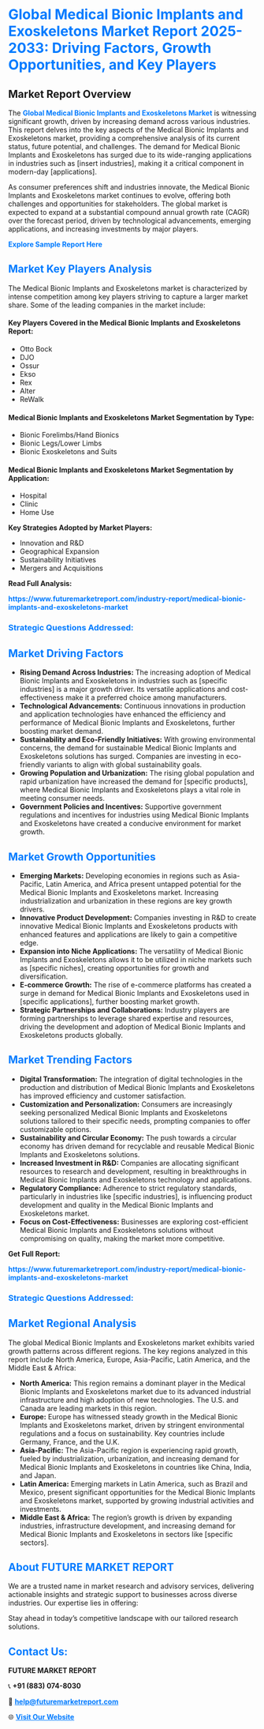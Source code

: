 <h1 style="color: #007BFF;">Global Medical Bionic Implants and Exoskeletons Market Report 2025-2033: Driving Factors, Growth Opportunities, and Key Players</h1>

<section id="overview">
<h2>Market Report Overview</h2>
<p>The <a href="https://www.futuremarketreport.com/industry-report/medical-bionic-implants-and-exoskeletons-market" style="color: #007BFF; text-decoration: none;"><strong>Global Medical Bionic Implants and Exoskeletons Market</strong></a> is witnessing significant growth, driven by increasing demand across various industries. This report delves into the key aspects of the Medical Bionic Implants and Exoskeletons market, providing a comprehensive analysis of its current status, future potential, and challenges. The demand for Medical Bionic Implants and Exoskeletons has surged due to its wide-ranging applications in industries such as [insert industries], making it a critical component in modern-day [applications].</p>
<p>As consumer preferences shift and industries innovate, the Medical Bionic Implants and Exoskeletons market continues to evolve, offering both challenges and opportunities for stakeholders. The global market is expected to expand at a substantial compound annual growth rate (CAGR) over the forecast period, driven by technological advancements, emerging applications, and increasing investments by major players.</p>
</section>

<section id="overview">
<p><a href="https://www.futuremarketreport.com/request-sample/reportId=54463" style="color: #007BFF; text-decoration: none;"><strong>Explore Sample Report Here</strong></a></p>
</section>

<section id="key-players">
<h2 style="color: #007BFF;">Market Key Players Analysis</h2>
<p>The Medical Bionic Implants and Exoskeletons market is characterized by intense competition among key players striving to capture a larger market share. Some of the leading companies in the market include:</p>
<h4>Key Players Covered in the Medical Bionic Implants and Exoskeletons Report:</h4>
<ul><li>Otto Bock</li><li>DJO</li><li>Ossur</li><li>Ekso</li><li>Rex</li><li>Alter</li><li>ReWalk</li></ul>
<h4>Medical Bionic Implants and Exoskeletons Market Segmentation by Type:</h4>
<ul><li>Bionic Forelimbs/Hand Bionics</li><li>Bionic Legs/Lower Limbs</li><li>Bionic Exoskeletons and Suits</li></ul>

<h4>Medical Bionic Implants and Exoskeletons Market Segmentation by Application:</h4>
<ul><li>Hospital</li><li>Clinic</li><li>Home Use</li></ul>
<p><strong>Key Strategies Adopted by Market Players:</strong></p>
<ul>
<li>Innovation and R&D</li>
<li>Geographical Expansion</li>
<li>Sustainability Initiatives</li>
<li>Mergers and Acquisitions</li>
</ul>
</section>

<section>
<p><strong>Read Full Analysis: </strong></p><a href="https://www.futuremarketreport.com/industry-report/medical-bionic-implants-and-exoskeletons-market" style="color: #007BFF; text-decoration: none;"><strong>https://www.futuremarketreport.com/industry-report/medical-bionic-implants-and-exoskeletons-market</strong></a>
<h3 style="color: #007BFF;">Strategic Questions Addressed:</h3>
</section>

<section id="driving-factors">
<h2 style="color: #007BFF;">Market Driving Factors</h2>
<ul>
<li><strong>Rising Demand Across Industries:</strong> The increasing adoption of Medical Bionic Implants and Exoskeletons in industries such as [specific industries] is a major growth driver. Its versatile applications and cost-effectiveness make it a preferred choice among manufacturers.</li>
<li><strong>Technological Advancements:</strong> Continuous innovations in production and application technologies have enhanced the efficiency and performance of Medical Bionic Implants and Exoskeletons, further boosting market demand.</li>
<li><strong>Sustainability and Eco-Friendly Initiatives:</strong> With growing environmental concerns, the demand for sustainable Medical Bionic Implants and Exoskeletons solutions has surged. Companies are investing in eco-friendly variants to align with global sustainability goals.</li>
<li><strong>Growing Population and Urbanization:</strong> The rising global population and rapid urbanization have increased the demand for [specific products], where Medical Bionic Implants and Exoskeletons plays a vital role in meeting consumer needs.</li>
<li><strong>Government Policies and Incentives:</strong> Supportive government regulations and incentives for industries using Medical Bionic Implants and Exoskeletons have created a conducive environment for market growth.</li>
</ul>
</section>

<section id="growth-opportunities">
<h2 style="color: #007BFF;">Market Growth Opportunities</h2>
<ul>
<li><strong>Emerging Markets:</strong> Developing economies in regions such as Asia-Pacific, Latin America, and Africa present untapped potential for the Medical Bionic Implants and Exoskeletons market. Increasing industrialization and urbanization in these regions are key growth drivers.</li>
<li><strong>Innovative Product Development:</strong> Companies investing in R&D to create innovative Medical Bionic Implants and Exoskeletons products with enhanced features and applications are likely to gain a competitive edge.</li>
<li><strong>Expansion into Niche Applications:</strong> The versatility of Medical Bionic Implants and Exoskeletons allows it to be utilized in niche markets such as [specific niches], creating opportunities for growth and diversification.</li>
<li><strong>E-commerce Growth:</strong> The rise of e-commerce platforms has created a surge in demand for Medical Bionic Implants and Exoskeletons used in [specific applications], further boosting market growth.</li>
<li><strong>Strategic Partnerships and Collaborations:</strong> Industry players are forming partnerships to leverage shared expertise and resources, driving the development and adoption of Medical Bionic Implants and Exoskeletons products globally.</li>
</ul>
</section>

<section id="trending-factors">
<h2 style="color: #007BFF;">Market Trending Factors</h2>
<ul>
<li><strong>Digital Transformation:</strong> The integration of digital technologies in the production and distribution of Medical Bionic Implants and Exoskeletons has improved efficiency and customer satisfaction.</li>
<li><strong>Customization and Personalization:</strong> Consumers are increasingly seeking personalized Medical Bionic Implants and Exoskeletons solutions tailored to their specific needs, prompting companies to offer customizable options.</li>
<li><strong>Sustainability and Circular Economy:</strong> The push towards a circular economy has driven demand for recyclable and reusable Medical Bionic Implants and Exoskeletons solutions.</li>
<li><strong>Increased Investment in R&D:</strong> Companies are allocating significant resources to research and development, resulting in breakthroughs in Medical Bionic Implants and Exoskeletons technology and applications.</li>
<li><strong>Regulatory Compliance:</strong> Adherence to strict regulatory standards, particularly in industries like [specific industries], is influencing product development and quality in the Medical Bionic Implants and Exoskeletons market.</li>
<li><strong>Focus on Cost-Effectiveness:</strong> Businesses are exploring cost-efficient Medical Bionic Implants and Exoskeletons solutions without compromising on quality, making the market more competitive.</li>
</ul>
</section>

<section>
<p><strong>Get Full Report: </strong></p><a href="https://www.futuremarketreport.com/industry-report/medical-bionic-implants-and-exoskeletons-market" style="color: #007BFF; text-decoration: none;"><strong>https://www.futuremarketreport.com/industry-report/medical-bionic-implants-and-exoskeletons-market</strong></a>
<h3 style="color: #007BFF;">Strategic Questions Addressed:</h3>
</section>


<section id="regional-analysis">
<h2 style="color: #007BFF;">Market Regional Analysis</h2>
<p>The global Medical Bionic Implants and Exoskeletons market exhibits varied growth patterns across different regions. The key regions analyzed in this report include North America, Europe, Asia-Pacific, Latin America, and the Middle East & Africa:</p>
<ul>
<li><strong>North America:</strong> This region remains a dominant player in the Medical Bionic Implants and Exoskeletons market due to its advanced industrial infrastructure and high adoption of new technologies. The U.S. and Canada are leading markets in this region.</li>
<li><strong>Europe:</strong> Europe has witnessed steady growth in the Medical Bionic Implants and Exoskeletons market, driven by stringent environmental regulations and a focus on sustainability. Key countries include Germany, France, and the U.K.</li>
<li><strong>Asia-Pacific:</strong> The Asia-Pacific region is experiencing rapid growth, fueled by industrialization, urbanization, and increasing demand for Medical Bionic Implants and Exoskeletons in countries like China, India, and Japan.</li>
<li><strong>Latin America:</strong> Emerging markets in Latin America, such as Brazil and Mexico, present significant opportunities for the Medical Bionic Implants and Exoskeletons market, supported by growing industrial activities and investments.</li>
<li><strong>Middle East & Africa:</strong> The region’s growth is driven by expanding industries, infrastructure development, and increasing demand for Medical Bionic Implants and Exoskeletons in sectors like [specific sectors].</li>
</ul>
</section>

<footer>
<h2 style="color: #007BFF;">About FUTURE MARKET REPORT</h2>
<p>We are a trusted name in market research and advisory services, delivering actionable insights and strategic support to businesses across diverse industries. Our expertise lies in offering:</p>

<p>Stay ahead in today’s competitive landscape with our tailored research solutions.</p>

<h2 style="color: #007BFF;">Contact Us:</h2>
<p><strong>FUTURE MARKET REPORT</strong></p>
<p>📞 <strong>+91 (883) 074-8030</strong></p>
<p>📧 <strong><a href="mailto:help@futuremarketreport.com" style="color: #007BFF;">help@futuremarketreport.com</a></strong></p>
<p>🌐 <strong><a href="https://www.futuremarketreport.com/" style="color: #007BFF;">Visit Our Website</a></strong></p>
</footer>